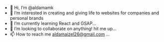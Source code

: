 - 👋 Hi, I’m @aldamamk
- 👀 I’m interested in creating and giving life to websites for companies and personal brands
- 🌱 I’m currently learning React and GSAP...
- 💞️ I’m looking to collaborate on anything! hit me up...
- 📫 How to reach me aldamaizel26@gmail.com ...

<!---
aldamamk/aldamamk is a ✨ special ✨ repository because its `README.md` (this file) appears on your GitHub profile.
You can click the Preview link to take a look at your changes.
--->
